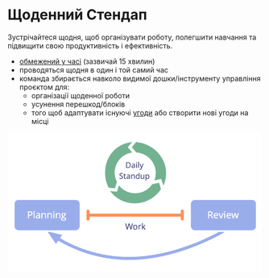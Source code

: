 # Щоденний Стендап

<summary>
Зустрічайтеся щодня, щоб організувати роботу, полегшити навчання та підвищити свою продуктивність і ефективність.
</summary>

-   [обмежений у часі](glossary:timebox) (зазвичай 15 хвилин)
-   проводяться щодня в один і той самий час
-   команда збирається навколо видимої дошки/інструменту управління проєктом для:
    -   організації щоденної роботи
    -   усунення перешкод/блоків
    -   того щоб адаптувати існуючі [угоди](glossary:agreement) або створити нові угоди на місці

![Щоденний стендап є важливою зустріччю для команд, що самоорганізуються.](img/meetings/planning-review-standup.png)

